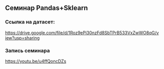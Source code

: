 ## Семинар Pandas+Sklearn
### Ссылка на датасет:
https://drive.google.com/file/d/1Roz9ePi30nzFd8SbTPrB533VxZwWO8qG/view?usp=sharing

### Запись семинара
https://youtu.be/u4ffQoncDZs
